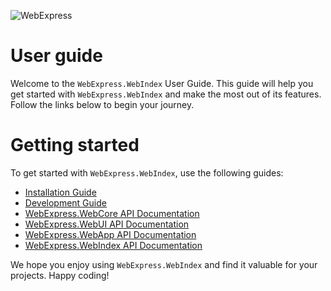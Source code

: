 ![WebExpress](https://raw.githubusercontent.com/ReneSchwarzer/WebExpress/main/assets/banner.png)

# User guide
Welcome to the `WebExpress.WebIndex` User Guide. This guide will help you get started with `WebExpress.WebIndex` and make the most out of its 
features. Follow the links below to begin your journey.

# Getting started
To get started with `WebExpress.WebIndex`, use the following guides:

- [Installation Guide](https://github.com/ReneSchwarzer/WebExpress/blob/main/doc/installation_guide.md) 
- [Development Guide](https://github.com/ReneSchwarzer/WebExpress/blob/main/doc/development_guide.md)
- [WebExpress.WebCore API Documentation](https://reneschwarzer.github.io/WebExpress.WebCore/) 
- [WebExpress.WebUI API Documentation](https://reneschwarzer.github.io/WebExpress.WebUI/) 
- [WebExpress.WebApp API Documentation](https://reneschwarzer.github.io/WebExpress.WebApp/) 
- [WebExpress.WebIndex API Documentation](https://reneschwarzer.github.io/WebExpress.WebIndex/) 

We hope you enjoy using `WebExpress.WebIndex` and find it valuable for your projects. Happy coding!

